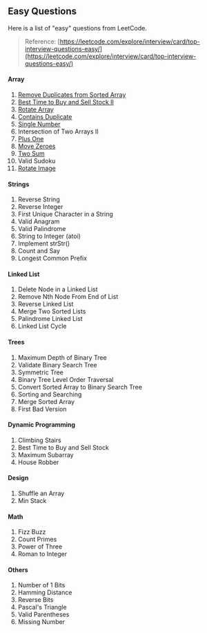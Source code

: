 ## Easy Questions

Here is a list of "easy" questions from LeetCode.

> Reference: [https://leetcode.com/explore/interview/card/top-interview-questions-easy/](https://leetcode.com/explore/interview/card/top-interview-questions-easy/)

#### **Array**

1. [Remove Duplicates from Sorted Array](/interview-questions/easy-questions/arrays/remove-duplicates.md)
2. [Best Time to Buy and Sell Stock II](/interview-questions/easy-questions/arrays/best-time-to-buy-sell-stock-2.md)
3. [Rotate Array](/interview-questions/easy-questions/arrays/rotate-array.md)
4. [Contains Duplicate](/interview-questions/easy-questions/arrays/contains-duplicate.md)
5. [Single Number](/interview-questions/easy-questions/arrays/single-number.md)
6. Intersection of Two Arrays II
7. [Plus One](/interview-questions/easy-questions/arrays/plus-one.md)
8. [Move Zeroes](/interview-questions/easy-questions/arrays/move-zeros.md)
9. [Two Sum](/interview-questions/easy-questions/arrays/two-sum.md)
10. Valid Sudoku
11. [Rotate Image](/interview-questions/easy-questions/arrays/rotate-image.md)

#### **Strings**

1. Reverse String
2. Reverse Integer
3. First Unique Character in a String
4. Valid Anagram
5. Valid Palindrome
6. String to Integer \(atoi\)
7. Implement strStr\(\)
8. Count and Say
9. Longest Common Prefix

#### **Linked List**

1. Delete Node in a Linked List
2. Remove Nth Node From End of List
3. Reverse Linked List
4. Merge Two Sorted Lists
5. Palindrome Linked List
6. Linked List Cycle

#### **Trees**

1. Maximum Depth of Binary Tree
2. Validate Binary Search Tree
3. Symmetric Tree
4. Binary Tree Level Order Traversal
5. Convert Sorted Array to Binary Search Tree
6. Sorting and Searching
7. Merge Sorted Array
8. First Bad Version

#### **Dynamic Programming**

1. Climbing Stairs
2. Best Time to Buy and Sell Stock
3. Maximum Subarray
4. House Robber

#### **Design**

1. Shuffle an Array
2. Min Stack

#### **Math**

1. Fizz Buzz
2. Count Primes
3. Power of Three
4. Roman to Integer

#### **Others**

1. Number of 1 Bits
2. Hamming Distance
3. Reverse Bits
4. Pascal's Triangle
5. Valid Parentheses
6. Missing Number



